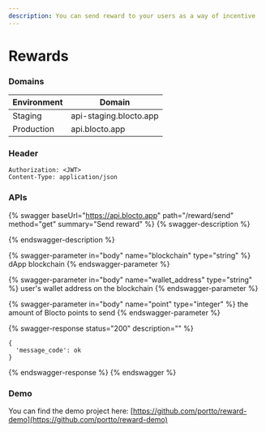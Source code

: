 ```yaml
---
description: You can send reward to your users as a way of incentive
---
```


# Rewards

### Domains

| Environment | Domain                 |
| ----------- | ---------------------- |
| Staging     | api-staging.blocto.app |
| Production  | api.blocto.app         |

### Header

```http
Authorization: <JWT>
Content-Type: application/json
```

### APIs

{% swagger baseUrl="https://api.blocto.app" path="/reward/send" method="get" summary="Send reward" %}
{% swagger-description %}

{% endswagger-description %}

{% swagger-parameter in="body" name="blockchain" type="string" %}
dApp blockchain
{% endswagger-parameter %}

{% swagger-parameter in="body" name="wallet_address" type="string" %}
user's wallet address on the blockchain 
{% endswagger-parameter %}

{% swagger-parameter in="body" name="point" type="integer" %}
the amount of Blocto points to send
{% endswagger-parameter %}

{% swagger-response status="200" description="" %}
```
{
  'message_code': ok
}
```
{% endswagger-response %}
{% endswagger %}

### Demo

You can find the demo project here: [https://github.com/portto/reward-demo](https://github.com/portto/reward-demo)
